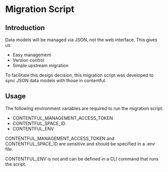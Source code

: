 # Migration Script

## Introduction

Data models will be managed via JSON, not the web interface. This gives us:

- Easy management
- Version control
- Simple upstream migration

To facilitate this design decision, this migration script was developed to sync JSON data models with those in contentful.

## Usage

The following environment variables are required to run the migration script:

- CONTENTFUL_MANAGEMENT_ACCESS_TOKEN
- CONTENTFUL_SPACE_ID
- CONTENTFUL_ENV

CONTENTFUL_MANAGEMENT_ACCESS_TOKEN and CONTENTFUL_SPACE_ID are sensitive and should be specified in a .env file.

CONTENTFUL_ENV is not and can be defined in a CLI command that runs the script.
